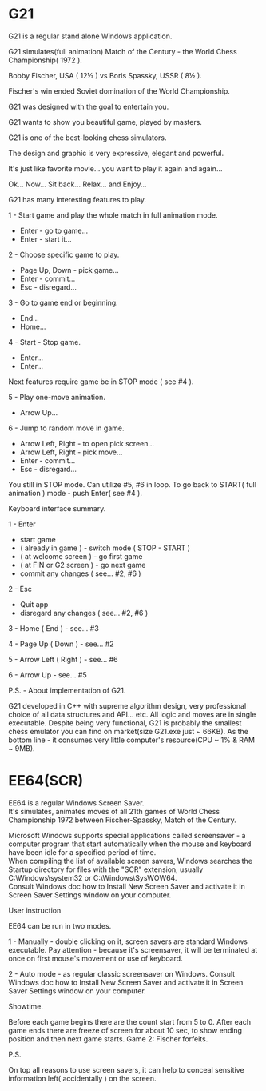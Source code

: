 # G21

G21 is a regular stand alone Windows application.

G21 simulates(full animation) Match of the Century - the World Chess Championship( 1972 ).

Bobby Fischer, USA ( 12½ ) vs Boris Spassky, USSR ( 8½ ).

Fischer's win ended Soviet domination of the World Championship.

G21 was designed with the goal to entertain you.

G21 wants to show you beautiful game, played by masters.

G21 is one of the best-looking chess simulators.

The design and graphic is very expressive, elegant and powerful.

It's just like favorite movie... you want to play it again and again...

Ok... Now... Sit back... Relax... and Enjoy...


G21 has many interesting features to play.

1 - Start game and play the whole match in full animation mode.
   - Enter - go to game...
   - Enter - start it...

2 - Choose specific game to play. 
   - Page Up, Down - pick game...
   - Enter - commit...
   - Esc - disregard...

3 - Go to game end or beginning.
   - End...
   - Home...   

4 - Start - Stop game. 
   - Enter...
   - Enter...

Next features require game be in STOP mode ( see #4 ).

5 - Play one-move animation. 
   - Arrow Up... 
  
6 - Jump to random move in game.
   - Arrow Left, Right - to open pick screen...
   - Arrow Left, Right - pick move...
   - Enter - commit...
   - Esc - disregard...

You still in STOP mode. Can utilize #5, #6 in loop. To go back to START( full animation ) mode - push Enter( see #4 ). 
                 
Keyboard interface summary.

1 - Enter
  - start game
  - ( already in game ) - switch mode ( STOP - START )   
  - ( at welcome screen ) - go first game
  - ( at FIN or G2 screen ) - go next game
  - commit any changes ( see... #2, #6 )
 
2 - Esc
  - Quit app
  - disregard any changes ( see... #2, #6 )

3 - Home ( End ) - see... #3  

4 - Page Up ( Down ) -  see... #2

5 - Arrow Left ( Right )  -  see... #6

6 - Arrow Up    -  see... #5

P.S. - About implementation of G21.

G21 developed in C++ with supreme algorithm design, very professional choice of all data structures and API... etc.
All logic and moves are in single executable. 
Despite being very functional, G21 is probably the smallest chess emulator you can find on market(size G21.exe just ~ 66KB).
As the bottom line - it consumes very little computer's resource(CPU ~ 1% & RAM ~ 9MB).

# EE64(SCR)

EE64 is a regular Windows Screen Saver.  
It's simulates, animates moves of all 21th games of World Chess Championship 1972 between Fischer-Spassky, Match of the Century.

Microsoft Windows supports special applications called screensaver - a computer program that start automatically when the mouse and keyboard have been idle
for a specified period of time.  
When compiling the list of available screen savers, Windows searches the Startup directory for files with the "SCR" extension, usually C:\Windows\system32 
or C:\Windows\SysWOW64.  
Consult Windows doc how to Install New Screen Saver and activate it in Screen Saver Settings window on your computer.

User instruction

EE64 can be run in two modes.

1 - Manually - double clicking on it, screen savers are standard Windows executable.   Pay attention - because it's screensaver, it will be terminated at         once on first mouse's movement or use of keyboard.

2 - Auto mode - as regular classic screensaver on Windows.   Consult Windows doc how to Install New Screen Saver and activate it in Screen Saver Settings         window on your computer.  
      
Showtime.

Before each game begins there are the count start from 5 to 0.   After each game ends there are freeze of screen for about 10 sec, to show ending position and then next game starts.   Game 2: Fischer forfeits.

P.S.

On top all reasons to use screen savers, it can help to conceal sensitive information left( accidentally ) on the screen.

